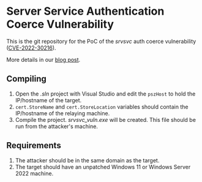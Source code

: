 # Server Service Authentication Coerce Vulnerability
This is the git repository for the PoC of the _srvsvc_ auth coerce vulnerability ([CVE-2022-30216](https://msrc.microsoft.com/update-guide/en-US/vulnerability/CVE-2022-30216)).

More details in our [blog post](https://www.akamai.com/blog/security/authentication-coercion-windows-server-service).

## Compiling
1. Open the _.sln_ project with Visual Studio and edit the `pszHost` to hold the IP/hostname of the target.
2. `cert.StoreName` and `cert.StoreLocation` variables should contain the IP/hostname of the relaying machine.
3. Compile the project. _srvsvc_vuln.exe_ will be created. This file should be run from the attacker's machine.

## Requirements
1. The attacker should be in the same domain as the target.
2. The target should have an unpatched Windows 11 or Windows Server 2022 machine.
